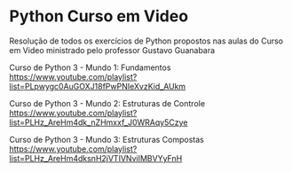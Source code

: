 # Python Curso em Video
 Resolução de todos os exercícios de Python propostos nas aulas do Curso em Video ministrado pelo professor Gustavo Guanabara
 
Curso de Python 3 - Mundo 1: Fundamentos          
https://www.youtube.com/playlist?list=PLpwygc0AuGOXJ18fPwPNIeXvzKid_AUkm
 
Curso de Python 3 - Mundo 2: Estruturas de Controle           
https://www.youtube.com/playlist?list=PLHz_AreHm4dk_nZHmxxf_J0WRAqy5Czye
 
Curso de Python 3 - Mundo 3: Estruturas Compostas          
https://www.youtube.com/playlist?list=PLHz_AreHm4dksnH2jVTIVNviIMBVYyFnH
 
